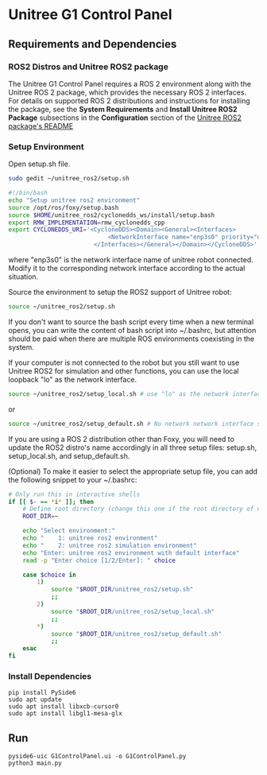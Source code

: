 # Unitree G1 Control Panel

## Requirements and Dependencies

### ROS2 Distros and Unitree ROS2 package
The Unitree G1 Control Panel requires a ROS 2 environment along with the Unitree ROS 2 package, which provides the necessary ROS 2 interfaces.
For details on supported ROS 2 distributions and instructions for installing the package, see the **System Requirements** and **Install Unitree ROS2 Package** subsections in the **Configuration** section of the [Unitree ROS2 package's README](https://github.com/unitreerobotics/unitree_ros2/blob/master/README.md)

### Setup Environment
Open setup.sh file.
```bash
sudo gedit ~/unitree_ros2/setup.sh
```
```bash
#!/bin/bash
echo "Setup unitree ros2 environment"
source /opt/ros/foxy/setup.bash
source $HOME/unitree_ros2/cyclonedds_ws/install/setup.bash
export RMW_IMPLEMENTATION=rmw_cyclonedds_cpp
export CYCLONEDDS_URI='<CycloneDDS><Domain><General><Interfaces>
                            <NetworkInterface name="enp3s0" priority="default" multicast="default" />
                        </Interfaces></General></Domain></CycloneDDS>'
```
where "enp3s0" is the network interface name of unitree robot connected.
Modify it to the corresponding network interface according to the actual situation. 

Source the environment to setup the ROS2 support of Unitree robot: 
```bash
source ~/unitree_ros2/setup.sh
```
If you don't want to source the bash script every time when a new terminal opens, you can write the content of bash script into ~/.bashrc, but attention should be paid when there are multiple ROS environments coexisting in the system.

If your computer is not connected to the robot but you still want to use Unitree ROS2 for simulation and other functions, you can use the local loopback "lo" as the network interface.
```bash
source ~/unitree_ros2/setup_local.sh # use "lo" as the network interface
```
or
```bash
source ~/unitree_ros2/setup_default.sh # No network network interface specified 
```

If you are using a ROS 2 distribution other than Foxy, you will need to update the ROS2 distro's name accordingly in all three setup files: setup.sh, setup_local.sh, and setup_default.sh.

(Optional) To make it easier to select the appropriate setup file, you can add the following snippet to your ~/.bashrc:
```bash
# Only run this in interactive shells
if [[ $- == *i* ]]; then
    # Define root directory (change this one if the root directory of unitree_ros2 is different)
    ROOT_DIR=~

    echo "Select environment:"
    echo "    1: unitree ros2 environment"
    echo "    2: unitree ros2 simulation environment"
    echo "Enter: unitree ros2 environment with default interface"
    read -p "Enter choice [1/2/Enter]: " choice

    case $choice in
        1)
            source "$ROOT_DIR/unitree_ros2/setup.sh"
            ;;
        2)
            source "$ROOT_DIR/unitree_ros2/setup_local.sh"
            ;;
        *)
            source "$ROOT_DIR/unitree_ros2/setup_default.sh"
            ;;
    esac
fi

```
### Install Dependencies
````
pip install PySide6
sudo apt update
sudo apt install libxcb-cursor0
sudo apt install libgl1-mesa-glx
````

## Run
````
pyside6-uic G1ControlPanel.ui -o G1ControlPanel.py
python3 main.py
````
